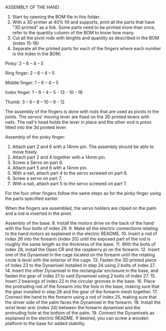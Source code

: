 ASSEMBLY OF THE HAND

1. Start by opening the BOM file in this folder.
2. With a 3D printer at 40% fill and supports, print all the parts that have &quot;3D printed&quot; as a link. Some parts need to be printed more than once, refer to the quantity column of the BOM to know how many.
3. Cut all the pivot rods with lenghts and quantity as described in the BOM (index 15-16)
4. Separate all the printed parts for each of the fingers where each number is the index in the BOM;

Pinky: 2 – 6 – 4 – 5

Ring finger: 2 – 6 – 4 – 5

Middle finger: 1 – 6 – 4 – 5

Index finger: 1 – 6 – 4 – 5 - 13 - 10 - 18

Thumb: 3 – 6 – 8 – 10 – 9 - 12

The assembly of the fingers is done with rods that are used as pivots in the joints. The servos' moving lever are fixed on the 3D printed levers with nails. The nail's head holds the lever in place and the other end is press fitted into the 3d printed lever.

Assembly of the pinky finger:
1. Attach part 2 and 6 with a 14mm pin. The assembly should be able to move freely.
2. Attach part 2 and 4 together with a 14mm pin.
3. Screw a Servo on part 6.
4. Attach part 5 and 6 with a 14mm pin.
5. With a nail, attach part 4 to the servo screwed on part 6.
6. Screw a servo on part 7.
7. With a nail, attach part 5 to the servo screwed on part 7.

For the four other fingers follow the same steps as for the pinky finger using the parts specified earlier.

When the fingers are assembled, the servo holders are cliped on the palm and a rod is inserted in the pivot.

Assembly of the base:
8. Install the motors drive on the back of the hand with the four bolts of index 29.
9. Make all the electric connections relating to the hand motors as explained in the electric README.
10. Insert a rod of index 26 into the forearm (index 20) until the exposed part of the rod is roughly the same length as the thickness of the base.
11. With the bolts of index 28, install the Open CR and the raspberry pi on the forearm.
12. Insert one of the Dynamixel in the cage located on the forearm until the rotating circle is level with the exterior of the cage.
13. Fasten the 3D printed piece of index 23 to the Dynamixel installed in step 24 using 2 bolts of index 27.
14. Insert the other Dynamixel in the rectangular enclosure in the base, and fasten the gear of index 21 to said Dynamixel using 2 bolts of index 27.
15. Insert 2 bearings of index 22 in the circular grooves in the base.
16. Place the protruding rod of the forearm into the hols in the base, making sure that the gear installed in step 26 and the gear of the forearm mesh together.
17. Connect the hand to the forearm using a rod of index 25, making sure that the driver side of the palm faces the Dynamixel in the forearm.
18. Install the wrist lever arm (index 24) between the forearm dynamixel and the protruding hole at the bottom of the palm.
19. Connect the Dynamixels as explained in the electric README.
If desired, you can screw a wooden platform to the base for added stability.
